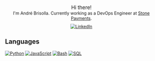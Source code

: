 <center>
  <big>Hi there!</big>
</center>

<center>
  I'm André Brisolla. Currently working as a DevOps Engineer at <a href="https://stone.com.br/">Stone Payments</a>.
  
  <div style='margin-top:10px'>
    <a href="https://www.linkedin.com/in/brisolla">
      <img src="https://img.shields.io/badge/LinkedIn-blue?style=flat-square&logo=linkedin" alt="LinkedIn">
    </a>
  </div>

</center>



## Languages
[![Python](https://img.shields.io/badge/python-black?style=for-the-badge&logo=python)](https://github.com/wervlad)
[![JavaScript](https://img.shields.io/badge/javascript-black?style=for-the-badge&logo=javascript)](https://github.com/wervlad)
[![Bash](https://img.shields.io/badge/bash-black?style=for-the-badge&logo=gnu-bash&logoColor=white)](https://github.com/wervlad)
[![SQL](https://img.shields.io/badge/sql-black?style=for-the-badge&logo=mysql)](https://github.com/wervlad)
